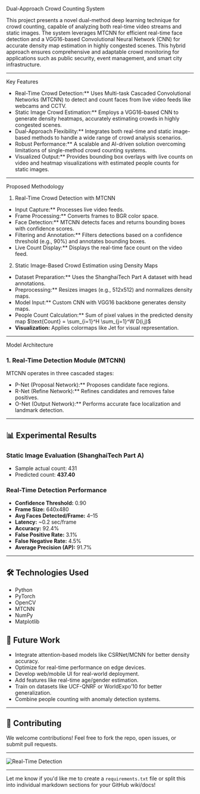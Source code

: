 
Dual-Approach Crowd Counting System

This project presents a novel dual-method deep learning technique for crowd counting, capable of analyzing both real-time video streams and static images. The system leverages MTCNN for efficient real-time face detection and a VGG16-based Convolutional Neural Network (CNN) for accurate density map estimation in highly congested scenes. This hybrid approach ensures comprehensive and adaptable crowd monitoring for applications such as public security, event management, and smart city infrastructure.

---

Key Features

* Real-Time Crowd Detection:** Uses Multi-task Cascaded Convolutional Networks (MTCNN) to detect and count faces from live video feeds like webcams and CCTV.
* Static Image Crowd Estimation:** Employs a VGG16-based CNN to generate density heatmaps, accurately estimating crowds in highly congested scenes.
* Dual-Approach Flexibility:** Integrates both real-time and static image-based methods to handle a wide range of crowd analysis scenarios.
* Robust Performance:** A scalable and AI-driven solution overcoming limitations of single-method crowd counting systems.
* Visualized Output:** Provides bounding box overlays with live counts on video and heatmap visualizations with estimated people counts for static images.

---

Proposed Methodology

1. Real-Time Crowd Detection with MTCNN

* Input Capture:** Processes live video feeds.
* Frame Processing:** Converts frames to BGR color space.
* Face Detection:** MTCNN detects faces and returns bounding boxes with confidence scores.
* Filtering and Annotation:** Filters detections based on a confidence threshold (e.g., 90%) and annotates bounding boxes.
* Live Count Display:** Displays the real-time face count on the video feed.

2. Static Image-Based Crowd Estimation using Density Maps

* Dataset Preparation:** Uses the ShanghaiTech Part A dataset with head annotations.
* Preprocessing:** Resizes images (e.g., 512x512) and normalizes density maps.
* Model Input:** Custom CNN with VGG16 backbone generates density maps.
* People Count Calculation:** Sum of pixel values in the predicted density map
  $\text{Count} = \sum_{i=1}^H \sum_{j=1}^W D(i,j)$
* **Visualization:** Applies colormaps like Jet for visual representation.

---

 Model Architecture

### 1. Real-Time Detection Module (MTCNN)

MTCNN operates in three cascaded stages:

* P-Net (Proposal Network):** Proposes candidate face regions.
* R-Net (Refine Network):** Refines candidates and removes false positives.
* O-Net (Output Network):** Performs accurate face localization and landmark detection.


---

## 📊 Experimental Results

### Static Image Evaluation (ShanghaiTech Part A)

* Sample actual count: 431
* Predicted count: **437.40**

### Real-Time Detection Performance

* **Confidence Threshold:** 0.90
* **Frame Size:** 640x480
* **Avg Faces Detected/Frame:** 4–15
* **Latency:** \~0.2 sec/frame
* **Accuracy:** 92.4%
* **False Positive Rate:** 3.1%
* **False Negative Rate:** 4.5%
* **Average Precision (AP):** 91.7%

---

## 🛠 Technologies Used

* Python
* PyTorch
* OpenCV
* MTCNN
* NumPy
* Matplotlib




## 🔭 Future Work

* Integrate attention-based models like CSRNet/MCNN for better density accuracy.
* Optimize for real-time performance on edge devices.
* Develop web/mobile UI for real-world deployment.
* Add features like real-time age/gender estimation.
* Train on datasets like UCF-QNRF or WorldExpo’10 for better generalization.
* Combine people counting with anomaly detection systems.

---

## 🤝 Contributing

We welcome contributions!
Feel free to fork the repo, open issues, or submit pull requests.

---
![Real-Time Detection](images/real_time.png)

---

Let me know if you'd like me to create a `requirements.txt` file or split this into individual markdown sections for your GitHub wiki/docs!
